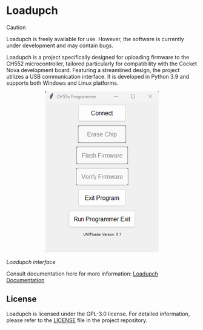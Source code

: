 # Loadupch

> [!CAUTION]  
> Loadupch is freely available for use. However, the software is currently under development and may contain bugs.

Loadupch is a project specifically designed for uploading firmware to the CH552 microcontroller, tailored particularly for compatibility with the Cocket Nova development board. Featuring a streamlined design, the project utilizes a USB communication interface. It is developed in Python 3.9 and supports both Windows and Linux platforms.

<div align="center">

![Loadupch interface](src/source/_static/loadupch.png)

</div>


*Loadupch interface*

Consult documentation here for more information: [Loadupch Documentation](./docs/index.html)

## License

Loadupch is licensed under the GPL-3.0 license. For detailed information, please refer to the [LICENSE](./LICENSE) file in the project repository.

